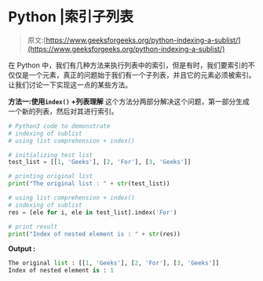 # Python |索引子列表

> 原文:[https://www.geeksforgeeks.org/python-indexing-a-sublist/](https://www.geeksforgeeks.org/python-indexing-a-sublist/)

在 Python 中，我们有几种方法来执行列表中的索引，但是有时，我们要索引的不仅仅是一个元素，真正的问题始于我们有一个子列表，并且它的元素必须被索引。让我们讨论一下实现这一点的某些方法。

**方法一:使用`index()` +列表理解**
这个方法分两部分解决这个问题，第一部分生成一个新的列表，然后对其进行索引。

```py
# Python3 code to demonstrate
# indexing of sublist 
# using list comprehension + index()

# initializing test list
test_list = [[1, 'Geeks'], [2, 'For'], [3, 'Geeks']]

# printing original list 
print("The original list : " + str(test_list))

# using list comprehension + index()
# indexing of sublist
res = [ele for i, ele in test_list].index('For')

# print result
print("Index of nested element is : " + str(res))
```

**Output :**

```py
The original list : [[1, 'Geeks'], [2, 'For'], [3, 'Geeks']]
Index of nested element is : 1

```